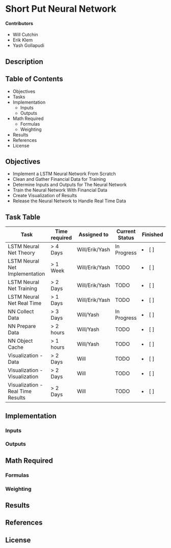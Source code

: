 # Short Put Neural Network #
#### Contributors
* Will Cutchin
* Erik Klem
* Yash Gollapudi
## Description

## Table of Contents
   * Objectives
   * Tasks
   * Implementation
     * Inputs
     * Outputs
   * Math Required
     * Formulas
     * Weighting
   * Results
   * References
   * License

## Objectives
* Implement a LSTM Neural Network From Scratch
* Clean and Gather Financial Data for Training
* Determine Inputs and Outputs for The Neural Network
* Train the Neural Network With Financial Data
* Create Visualization of Results
* Release the Neural Network to Handle Real Time Data


## Task Table
| Task           | Time required | Assigned to   | Current Status | Finished | 
|----------------|---------------|---------------|----------------|-----------|
| LSTM Neural Net Theory| > 4 Days       | Will/Erik/Yash   | In Progress   |   <li> [ ] </li>  |
| LSTM Neural Net Implementation| > 1 Week        | Will/Erik/Yash   | TODO  | <li> [ ] </li>     |
| LSTM Neural Net Training| > 2 Days      | Will/Erik/Yash   | TODO   | <li> [ ] </li>  |
| LSTM Neural Net Real Time| > 1 Days      | Will/Erik/Yash   | TODO   | <li> [ ] </li>  |
| NN Collect Data   | > 3 Days      | Will/Yash   | In Progress    |    <li> [ ] </li>     |
| NN Prepare Data   | > 2 hours     | Will/Yash   |   TODO         |    <li> [ ] </li>     |
| NN Object Cache   | > 1 hours     | Will/Yash   |   TODO         |    <li> [ ] </li>     |
| Visualization - Data   |  > 2 Days    | Will   |   TODO      |    <li> [ ] </li> |
| Visualization - Visualization   | > 2 Days     | Will   |   TODO      |    <li> [ ] </li> |
| Visualization - Real Time Results   | > 2 Days     | Will   |   TODO      |    <li> [ ] </li> |


## Implementation
### Inputs
### Outputs

## Math Required
### Formulas
### Weighting

## Results

## References

## License

